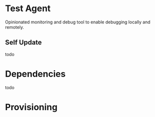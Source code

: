 # Test Agent

Opinionated monitoring and debug tool to enable debugging locally and remotely.


## Self Update
todo

# Dependencies
todo

# Provisioning
